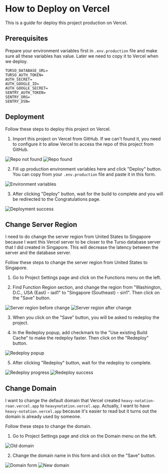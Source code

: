 # How to Deploy on Vercel

This is a guide for deploy this project production on Vercel.

## Prerequisites

Prepare your environment variables first in `.env.production` file and make sure all these variables has value. Later we need to copy it to Vercel when we deploy.

```
TURSO_DATABASE_URL=
TURSO_AUTH_TOKEN=
AUTH_SECRET=
AUTH_GOOGLE_ID=
AUTH_GOOGLE_SECRET=
SENTRY_AUTH_TOKEN=
SENTRY_ORG=
SENTRY_DSN=
```

## Deployment

Follow these steps to deploy this project on Vercel.

1. Import this project on Vercel from GitHub. If we can't found it, you need to configure it to allow Vercel to access the repo of this project from GitHub.

![Repo not found](./images/repo-not-found.png)
![Repo found](./images/repo-found.png)

2. Fill up production environment variables here and click "Deploy" button. You can copy from your `.env.production` file and paste it in this form.

![Environment variables](./images/fill-env-vars.png)

3. After clicking "Deploy" button, wait for the build to complete and you will be redirected to the Congratulations page.

![Deployment success](./images/deployment-success.png)

## Change Server Region

I need to do change the server region from United States to Singapore because I want this Vercel server to be closer to the Turso database server that I did created in Singapore. This will decrease the latency between the server and the database server.

Follow these steps to change the server region from United States to Singapore.

1. Go to Project Settings page and click on the Functions menu on the left.

2. Find Function Region section, and change the region from "Washington, D.C., USA (East) - iad1" to "Singapore (Southeast) - sin1". Then click on the "Save" button.

![Server region before change](./images/server-region-us.png)
![Server region after change](./images/server-region-sg.png)

3. When you click on the "Save" button, you will be asked to redeploy the project.

4. In the Redeploy popup, add checkmark to the "Use existing Build Cache" to make the redeploy faster. Then click on the "Redeploy" button.

![Redeploy popup](./images/change-region-redeploy-popup.png)

5. After clicking "Redeploy" button, wait for the redeploy to complete.

![Redeploy progress](./images/change-region-redeploy-progress.png)
![Redeploy success](./images/change-region-redeploy-success.png)

## Change Domain

I want to change the default domain that Vercel created `heavy-notation-roan.vercel.app` to `heavynotation.vercel.app`. Actually, I want to have `heavy-notation.vercel.app` because it's easier to read but it turns out the domain is already used by someone.

Follow these steps to change the domain.

1. Go to Project Settings page and click on the Domain menu on the left.

![Old domain](./images/domain-old.png)

2. Change the domain name in this form and click on the "Save" button.

![Domain form](./images/domain-form.png)
![New domain](./images/domain-new.png)

